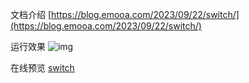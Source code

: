 文档介绍
[https://blog.emooa.com/2023/09/22/switch/](https://blog.emooa.com/2023/09/22/switch/)

运行效果
![img](/switch.gif)

在线预览 [switch](https://huangfushan.github.io/switch)
